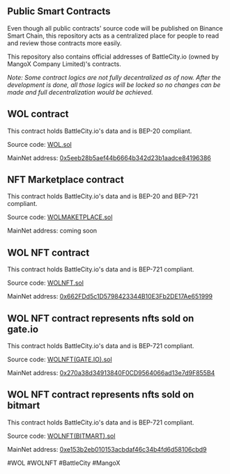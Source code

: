 <h2> Public Smart Contracts </h2>

Even though all public contracts' source code will be published on Binance Smart Chain, this repository acts as a centralized place for people to read and review those contracts more easily.

This repository also contains official addresses of BattleCity.io (owned by MangoX Company Limited)'s contracts.

<i> Note: Some contract logics are not fully decentralized as of now. After the development is done, all those logics will be locked so no changes can be made and full decentralization would be achieved. </i>

<h2> WOL contract</h2>
This contract holds BattleCity.io's data and is BEP-20 compliant.

Source code: [WOL.sol](https://github.com/battle-city-io/smart-contracts/blob/master/BSC/WOL.sol)

MainNet address: [0x5eeb28b5aef44b6664b342d23b1aadce84196386](https://bscscan.com/token/0x5eeb28b5aef44b6664b342d23b1aadce84196386)

<h2> NFT Marketplace contract </h2>
This contract holds BattleCity.io's data and is BEP-20 and BEP-721 compliant.

Source code: [WOLMAKETPLACE.sol](https://github.com/battle-city-io/smart-contracts/blob/master/BSC/WOLMAKETPLACE.sol)

MainNet address: coming soon

<h2> WOL NFT contract </h2>
This contract holds BattleCity.io's data and is BEP-721 compliant.

Source code: [WOLNFT.sol](https://github.com/battle-city-io/smart-contracts/blob/master/BSC/WOLNFT.sol)

MainNet address: [0x662FDd5c1D5798423344B10E3Fb2DE17Ae651999](https://bscscan.com/token/0x662FDd5c1D5798423344B10E3Fb2DE17Ae651999)

<h2> WOL NFT contract represents nfts sold on gate.io</h2>
This contract holds BattleCity.io's data and is BEP-721 compliant.

Source code: [WOLNFT(GATE.IO).sol](https://github.com/battle-city-io/smart-contracts/blob/master/BSC/WOLNFT(GATE.IO).sol)

MainNet address: [0x270a38d34913840F0CD9564066ad13e7d9F855B4](https://bscscan.com/token/0x270a38d34913840F0CD9564066ad13e7d9F855B4)


<h2> WOL NFT contract represents nfts sold on bitmart</h2>
This contract holds BattleCity.io's data and is BEP-721 compliant.

Source code: [WOLNFT(BITMART).sol](https://github.com/battle-city-io/smart-contracts/blob/master/BSC/WOLNFT(BITMART).sol)

MainNet address: [0xe153b2eb010153acbdaf46c34b4fd6d58106cbd9](https://bscscan.com/token/0xe153b2eb010153acbdaf46c34b4fd6d58106cbd9)

#WOL #WOLNFT #BattleCity #MangoX
